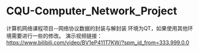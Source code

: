 # CQU-Computer_Network_Project
计算机网络课程项目--网络协议数据的封装与解封装
  环境为QT，如果使用其他环境需要进行一些的修改。
  演示视频链接：https://www.bilibili.com/video/BV1eP411T7KW/?spm_id_from=333.999.0.0
